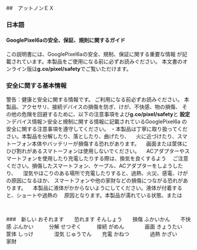 ##　アットノンＥＸ

### **日本語**
#### GooglePixel6aの安全、保証、規則に関するガイド
この説明書には、GooglePixel6aの安全、規制、保証に関する重要な情報
が記載されています。本製品をご使用になる前に必ずお読みぐださい。
本文書のオンライン版は**g.co/pixel/safety**でご覧いただけます。
### **安全に関する基本情報**
警告：健康と安全に関する情報です。
ご利用になる前必ずお読みぐださい。
本製品、アクセサリ、接続デバイスの損傷を防ぎ、けが、不快感、物の損傷、
その他の危険を回避するために、以下の注意事項をよび**g.co/pixel/safety**と
**設定**＞デバイス情報＞安全と規制に関する情報に記載されているGooglePixel6a
の安全に関する注意事項を遵守してください。
・本製品は丁寧に取り扱ってください。本製品を分解したり、落としたり、曲げたり、
　火に近づけたり、スマトーフォン本体やバッテリーが損傷する恐れがあります。
　画面または筐体にひび割れがあるスマトーフォンは使用しないでください。
　ACアダプターやスマートフォンを使用したり充電したりする際は、換気を良くするよう
　ご注意ください。損傷したスマートフォン、ケーブル、ACアダプターをしようしたり、
　湿気やほこりのある場所で充電したりすると、過熱、火災、感電、けがの原因になるほか、
  スマートフォンや他の家財などの損傷につながる恐れがあります。
　本製品に液体がかからないようにしてください。液体が付着すると、ショートや過熱の
　原因となります。本製品が濡れている状態、または
　




</br>

###　新しい
おそれます　　恐れます
そんしょう　　損傷
ふかいかん　　不快感
ぶんかい　　　分解
せつぞく　　　接続
がめん　　　　画面
きょうたい　　筐体
しっけ　　　　湿気
じゅうでん　　充電
かねつ　　　　過熱
かざい　　　　家財